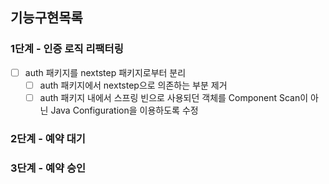 ## 기능구현목록
### 1단계 - 인증 로직 리팩터링
- [ ] auth 패키지를 nextstep 패키지로부터 분리
  - [ ] auth 패키지에서 nextstep으로 의존하는 부분 제거
  - [ ] auth 패키지 내에서 스프링 빈으로 사용되던 객체를 Component Scan이 아닌 Java Configuration을 이용하도록 수정

### 2단계 - 예약 대기

### 3단계 - 예약 승인
